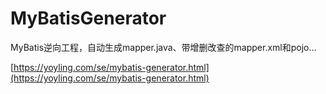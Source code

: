 # MyBatisGenerator

MyBatis逆向工程，自动生成mapper.java、带增删改查的mapper.xml和pojo...

[https://yoyling.com/se/mybatis-generator.html](https://yoyling.com/se/mybatis-generator.html)
